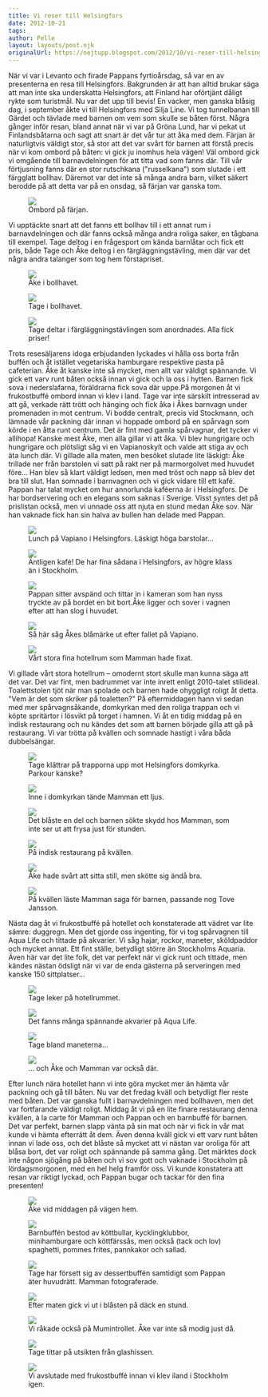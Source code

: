 ```yaml
---
title: Vi reser till Helsingfors
date: 2012-10-21
tags: 	
author: Pelle
layout: layouts/post.njk
originalUrl: https://nejtupp.blogspot.com/2012/10/vi-reser-till-helsingfors.html
---
```


När vi var i Levanto och firade Pappans fyrtioårsdag, så var en av presenterna en resa till Helsingfors. Bakgrunden är att han alltid brukar säga att man inte ska underskatta Helsingfors, att Finland har oförtjänt dåligt rykte som turistmål. Nu var det upp till bevis! En vacker, men ganska blåsig dag, i september åkte vi till Helsingfors med Silja Line. Vi tog tunnelbanan till Gärdet och tävlade med barnen om vem som skulle se båten först. Några gånger inför resan, bland annat när vi var på Gröna Lund, har vi pekat ut Finlandsbåtarna och sagt att snart är det vår tur att åka med dem. Färjan är naturligtvis väldigt stor, så stor att det var svårt för barnen att förstå precis när vi kom ombord på båten: vi gick ju inomhus hela vägen! Väl ombord gick vi omgående till barnavdelningen för att titta vad som fanns där. Till vår förtjusning fanns där en stor rutschkana ("russelkana") som slutade i ett färgglatt bollhav. Däremot var det inte så många andra barn, vilket säkert berodde på att detta var på en onsdag, så färjan var ganska tom.

<figure>
	<img src="../../../../img/Helsingforsresan-5C5C7922.jpg">
	<figcaption>Ombord på färjan.</figcaption>
</figure>

Vi upptäckte snart att det fanns ett bollhav till i ett annat rum i barnavdelningen och där fanns också många andra roliga saker, en tågbana till exempel. Tage deltog i en frågesport om kända barnlåtar och fick ett pris, både Tage och Åke deltog i en färgläggningstävling, men där var det några andra talanger som tog hem förstapriset.

<figure>
	<img src="../../../../img/Helsingforsresan-5C5C7893.jpg">
	<figcaption>Åke i bollhavet.</figcaption>
</figure>

<div class="p2">

<figure>
	<img src="../../../../img/Helsingforsresan-5C5C7909.jpg">
	<figcaption>Tage i bollhavet.</figcaption>
</figure>



<figure>
	<img src="../../../../img/Helsingforsresan-5C5C7903.jpg">
	<figcaption>Tage deltar i färgläggningstävlingen som anordnades. Alla fick priser!</figcaption>
</figure>

Trots resesäljarens idoga erbjudanden lyckades vi hålla oss borta från buffén och åt istället vegetariska hamburgare respektive pasta på cafeterian. Åke åt kanske inte så mycket, men allt var väldigt spännande. Vi gick ett varv runt båten också innan vi gick och la oss i hytten. Barnen fick sova i nederslafarna, föräldrarna fick sova där uppe.På morgonen åt vi frukostbuffé ombord innan vi klev i land. Tage var inte särskilt intresserad av att gå, verkade rätt trött och hänging och fick åka i Åkes barnvagn under promenaden in mot centrum. Vi bodde centralt, precis vid Stockmann, och lämnade vår packning där innan vi hoppade ombord på en spårvagn som körde i en åtta runt centrum. Det är fint med gamla spårvagnar, det tycker vi allihopa! Kanske mest Åke, men alla gillar vi att åka. Vi blev hungrigare och hungrigare och plötsligt såg vi en Vapianoskylt och valde att stiga av och äta lunch där. Vi gillade alla maten, men besöket slutade lite läskigt: Åke trillade ner från barstolen vi satt på rakt ner på marmorgolvet med huvudet före… Han blev så klart väldigt ledsen, men med tröst och napp så blev det bra till slut. Han somnade i barnvagnen och vi gick vidare till ett kafé. Pappan har talat mycket om hur annorlunda kaféerna är i Helsingfors. De har bordservering och en elegans som saknas i Sverige. Visst syntes det på prislistan också, men vi unnade oss att njuta en stund medan Åke sov. När han vaknade fick han sin halva av bullen han delade med Pappan.

<figure>
	<img src="../../../../img/Helsingforsresan-5C5C7926.jpg">
	<figcaption>Lunch på Vapiano i Helsingfors. Läskigt höga barstolar...</figcaption>
</figure>

<figure>
	<img src="../../../../img/Helsingforsresan-5C5C7931.jpg">
	<figcaption>Äntligen kafé! De har fina sådana i Helsingfors, av högre klass än i Stockholm.</figcaption>
</figure>

<figure>
	<img src="../../../../img/Helsingforsresan-5C5C7934.jpg">
	<figcaption>Pappan sitter avspänd och tittar in i kameran som han nyss tryckte av på bordet en bit bort.Åke ligger och sover i vagnen efter att han slog i huvudet.</figcaption>
</figure>

<figure>
	<img src="../../../../img/Helsingforsresan-5C5C7942.jpg">
	<figcaption>Så här såg Åkes blåmärke ut efter fallet på Vapiano.</figcaption>
</figure>

<figure>
	<img src="../../../../img/Helsingforsresan-5C5C7935.jpg">
	<figcaption>Vårt stora fina hotellrum som Mamman hade fixat.</figcaption>
</figure>

Vi gillade vårt stora hotellrum – omodernt stort skulle man kunna säga att det var. Det var fint, men badrummet var inte inrett enligt 2010-talet stilideal. Toalettstolen tjöt när man spolade och barnen hade ohyggligt roligt åt detta. "Vem är det som skriker på toaletten?" På eftermiddagen hann vi sedan med mer spårvagnsåkande, domkyrkan med den roliga trappan och vi köpte spritärtor i lösvikt på torget i hamnen. Vi åt en tidig middag på en indisk restaurang och nu kändes det som att barnen började gilla att gå på restaurang. Vi var trötta på kvällen och somnade hastigt i våra båda dubbelsängar.

<figure>
	<img src="../../../../img/Helsingforsresan-5C5C7966.jpg">
	<figcaption>Tage klättrar på trapporna upp mot Helsingfors domkyrka. Parkour kanske?</figcaption>
</figure>

<figure>
	<img src="../../../../img/Helsingforsresan-5C5C8006.jpg">
	<figcaption>Inne i domkyrkan tände Mamman ett ljus.</figcaption>
</figure>

<figure>
	<img src="../../../../img/Helsingforsresan-5C5C8024.jpg">
	<figcaption>Det blåste en del och barnen sökte skydd hos Mamman, som inte ser ut att frysa just för stunden.</figcaption>
</figure>

<figure>
	<img src="../../../../img/Helsingforsresan-5C5C8075.jpg">
	<figcaption>På indisk restaurang på kvällen.</figcaption>
</figure>

<figure>
	<img src="../../../../img/Helsingforsresan-5C5C8079.jpg">
	<figcaption>Åke hade svårt att sitta still, men skötte sig ändå bra.</figcaption>
</figure>

<figure>
	<img src="../../../../img/Helsingforsresan-5C5C8112.jpg">
	<figcaption>På kvällen läste Mamman saga för barnen, passande nog Tove Jansson.</figcaption>
</figure>

Nästa dag åt vi frukostbuffé på hotellet och konstaterade att vädret var lite sämre: duggregn. Men det gjorde oss ingenting, för vi tog spårvagnen till Aqua Life och tittade på akvarier. Vi såg hajar, rockor, maneter, sköldpaddor och mycket annat. Ett fint ställe, betydligt större än Stockholms Aquaria. Även här var det lite folk, det var perfekt när vi gick runt och tittade, men kändes nästan ödsligt när vi var de enda gästerna på serveringen med kanske 150 sittplatser…

<figure>
	<img src="../../../../img/Helsingforsresan-5C5C8119.jpg">
	<figcaption>Tage leker på hotellrummet.</figcaption>
</figure>

<figure>
	<img src="../../../../img/Helsingforsresan-5C5C8160.jpg">
	<figcaption>Det fanns många spännande akvarier på Aqua Life.</figcaption>
</figure>

<figure>
	<img src="../../../../img/Helsingforsresan-5C5C8214.jpg">
	<figcaption>Tage bland maneterna...</figcaption>
</figure>

<figure>
	<img src="../../../../img/Helsingforsresan-5C5C8226.jpg">
	<figcaption>... och Åke och Mamman var också där.</figcaption>
</figure>

Efter lunch nära hotellet hann vi inte göra mycket mer än hämta vår packning och gå till båten. Nu var det fredag kväll och betydligt fler reste med båten. Det var ganska fullt i barnavdelningen med bollhaven, men det var fortfarande väldigt roligt. Middag åt vi på en lite finare restaurang denna kvällen, à la carte för Mamman och Pappan och en barnbuffé för barnen. Det var perfekt, barnen slapp vänta på sin mat och när vi fick in vår mat kunde vi hämta efterrätt åt dem. Även denna kväll gick vi ett varv runt båten innan vi lade oss, och det blåste så mycket att vi nästan var oroliga för att blåsa bort, det var roligt och spännande på samma gång. Det märktes dock inte någon sjögång på båten och vi sov gott och vaknade i Stockholm på lördagsmorgonen, med en hel helg framför oss. Vi kunde konstatera att resan var riktigt lyckad, och Pappan bugar och tackar för den fina presenten!

<figure>
	<img src="../../../../img/Helsingforsresan-5C5C8288.jpg">
	<figcaption>Åke vid middagen på vägen hem.</figcaption>
</figure>

<figure>
	<img src="../../../../img/Helsingforsresan-5C5C8291.jpg">
	<figcaption>Barnbuffén bestod av köttbullar, kycklingklubbor, minihamburgare och köttfärssås, men också (tack och lov) spaghetti, pommes frites, pannkakor och sallad.</figcaption>
</figure>

<figure>
	<img src="../../../../img/Helsingforsresan-5C5C8295.jpg">
	<figcaption>Tage har försett sig av dessertbuffén samtidigt som Pappan äter huvudrätt. Mamman fotograferade.</figcaption>
</figure>

<figure>
	<img src="../../../../img/Helsingforsresan-5C5C8345.jpg">
	<figcaption>Efter maten gick vi ut i blåsten på däck en stund.</figcaption>
</figure>

<figure>
	<img src="../../../../img/Helsingforsresan-5C5C8366.jpg">
	<figcaption>Vi råkade också på Mumintrollet. Åke var inte så modig just då.</figcaption>
</figure>

<figure>
	<img src="../../../../img/Helsingforsresan-5C5C8363.jpg">
	<figcaption>Tage tittar på utsikten från glashissen.</figcaption>
</figure>

<figure>
	<img src="../../../../img/Helsingforsresan-5C5C8376.jpg">
	<figcaption>Vi avslutade med frukostbuffé innan vi klev iland i Stockholm igen.</figcaption>
</figure>

